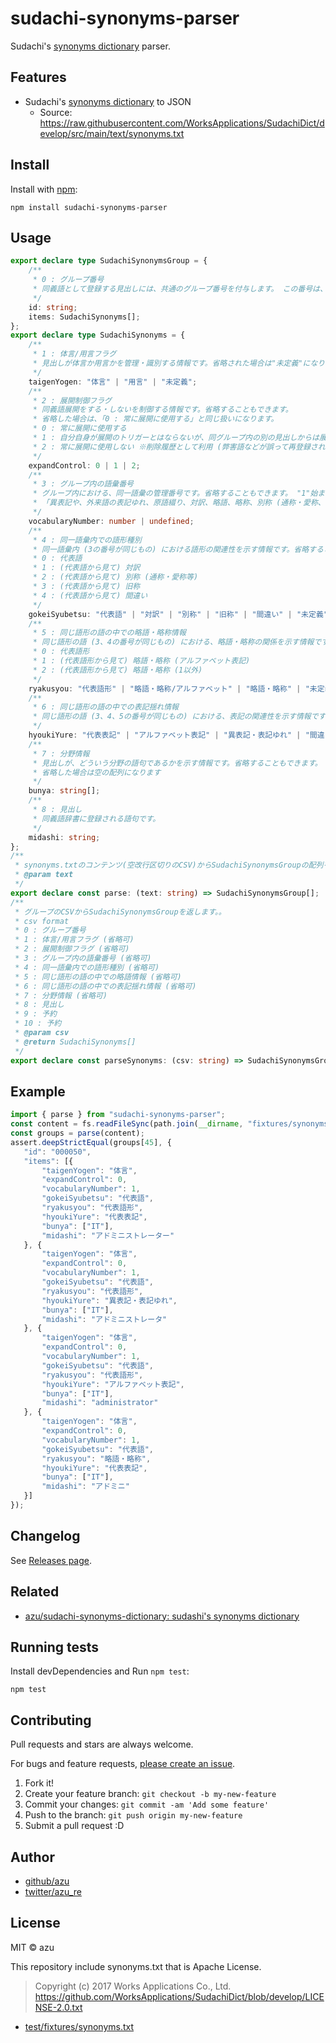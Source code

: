 # sudachi-synonyms-parser

Sudachi's [synonyms dictionary](https://github.com/WorksApplications/SudachiDict/blob/develop/docs/synonyms.md) parser.

## Features

- Sudachi's [synonyms dictionary](https://github.com/WorksApplications/SudachiDict/blob/develop/docs/synonyms.md) to JSON
    - Source: https://raw.githubusercontent.com/WorksApplications/SudachiDict/develop/src/main/text/synonyms.txt

## Install

Install with [npm](https://www.npmjs.com/):

    npm install sudachi-synonyms-parser

## Usage

```ts
export declare type SudachiSynonymsGroup = {
    /**
     * 0 : グループ番号
     * 同義語として登録する見出しには、共通のグループ番号を付与します。 この番号は、ソース内で同義語の管理・識別に使用するため、一度発行したグループ番号は変更しません。 グループ番号は6桁の数字で表します。
     */
    id: string;
    items: SudachiSynonyms[];
};
export declare type SudachiSynonyms = {
    /**
     * 1 : 体言/用言フラグ
     * 見出しが体言か用言かを管理・識別する情報です。省略された場合は"未定義"になります。
     */
    taigenYogen: "体言" | "用言" | "未定義";
    /**
     * 2 : 展開制御フラグ
     * 同義語展開をする・しないを制御する情報です。省略することもできます。
     * 省略した場合は、「0 : 常に展開に使用する」と同じ扱いになります。
     * 0 : 常に展開に使用する
     * 1 : 自分自身が展開のトリガーとはならないが、同グループ内の別の見出しからは展開される
     * 2 : 常に展開に使用しない ※削除履歴として利用 (弊害語などが誤って再登録されるのを防ぐため)
     */
    expandControl: 0 | 1 | 2;
    /**
     * 3 : グループ内の語彙番号
     * グループ内における、同一語彙の管理番号です。省略することもできます。 "1"始まりで連番を付与します。
     * 「異表記や、外来語の表記ゆれ、原語綴り、対訳、略語、略称、別称 (通称・愛称、等) 、旧称、間違い」は、表記や語形が異なるだけで、同じ語彙と見なします。
     */
    vocabularyNumber: number | undefined;
    /**
     * 4 : 同一語彙内での語形種別
     * 同一語彙内 (3の番号が同じもの) における語形の関連性を示す情報です。省略することもできます。
     * 0 : 代表語
     * 1 : (代表語から見て) 対訳
     * 2 : (代表語から見て) 別称 (通称・愛称等)
     * 3 : (代表語から見て) 旧称
     * 4 : (代表語から見て) 間違い
     */
    gokeiSyubetsu: "代表語" | "対訳" | "別称" | "旧称" | "間違い" | "未定義";
    /**
     * 5 : 同じ語形の語の中での略語・略称情報
     * 同じ語形の語 (3、4の番号が同じもの) における、略語・略称の関係を示す情報です。省略された場合は"未定義"になります。
     * 0 : 代表語形
     * 1 : (代表語形から見て) 略語・略称 (アルファベット表記)
     * 2 : (代表語形から見て) 略語・略称 (1以外)
     */
    ryakusyou: "代表語形" | "略語・略称/アルファベット" | "略語・略称" | "未定義";
    /**
     * 6 : 同じ語形の語の中での表記揺れ情報
     * 同じ語形の語 (3、4、5の番号が同じもの) における、表記の関連性を示す情報です。省略された場合は"未定義"になります。
     */
    hyoukiYure: "代表表記" | "アルファベット表記" | "異表記・表記ゆれ" | "間違い表記" | "未定義";
    /**
     * 7 : 分野情報
     * 見出しが、どういう分野の語句であるかを示す情報です。省略することもできます。
     * 省略した場合は空の配列になります
     */
    bunya: string[];
    /**
     * 8 : 見出し
     * 同義語辞書に登録される語句です。
     */
    midashi: string;
};
/**
 * synonyms.txtのコンテンツ(空改行区切りのCSV)からSudachiSynonymsGroupの配列を返します
 * @param text
 */
export declare const parse: (text: string) => SudachiSynonymsGroup[];
/**
 * グループのCSVからSudachiSynonymsGroupを返します。。
 * csv format
 * 0 : グループ番号
 * 1 : 体言/用言フラグ (省略可)
 * 2 : 展開制御フラグ (省略可)
 * 3 : グループ内の語彙番号 (省略可)
 * 4 : 同一語彙内での語形種別 (省略可)
 * 5 : 同じ語形の語の中での略語情報 (省略可)
 * 6 : 同じ語形の語の中での表記揺れ情報 (省略可)
 * 7 : 分野情報 (省略可)
 * 8 : 見出し
 * 9 : 予約
 * 10 : 予約
 * @param csv
 * @return SudachiSynonyms[]
 */
export declare const parseSynonyms: (csv: string) => SudachiSynonymsGroup;
```

## Example

```js
import { parse } from "sudachi-synonyms-parser";
const content = fs.readFileSync(path.join(__dirname, "fixtures/synonyms.txt"), "utf-8");
const groups = parse(content);
assert.deepStrictEqual(groups[45], {
   "id": "000050",
   "items": [{
       "taigenYogen": "体言",
       "expandControl": 0,
       "vocabularyNumber": 1,
       "gokeiSyubetsu": "代表語",
       "ryakusyou": "代表語形",
       "hyoukiYure": "代表表記",
       "bunya": ["IT"],
       "midashi": "アドミニストレーター"
   }, {
       "taigenYogen": "体言",
       "expandControl": 0,
       "vocabularyNumber": 1,
       "gokeiSyubetsu": "代表語",
       "ryakusyou": "代表語形",
       "hyoukiYure": "異表記・表記ゆれ",
       "bunya": ["IT"],
       "midashi": "アドミニストレータ"
   }, {
       "taigenYogen": "体言",
       "expandControl": 0,
       "vocabularyNumber": 1,
       "gokeiSyubetsu": "代表語",
       "ryakusyou": "代表語形",
       "hyoukiYure": "アルファベット表記",
       "bunya": ["IT"],
       "midashi": "administrator"
   }, {
       "taigenYogen": "体言",
       "expandControl": 0,
       "vocabularyNumber": 1,
       "gokeiSyubetsu": "代表語",
       "ryakusyou": "略語・略称",
       "hyoukiYure": "代表表記",
       "bunya": ["IT"],
       "midashi": "アドミニ"
   }]
});

```

## Changelog

See [Releases page](https://github.com/azu/sudachi-synonyms-parser/releases).

## Related

- [azu/sudachi-synonyms-dictionary: sudashi's synonyms dictionary](https://github.com/azu/sudachi-synonyms-dictionary)

## Running tests

Install devDependencies and Run `npm test`:

    npm test

## Contributing

Pull requests and stars are always welcome.

For bugs and feature requests, [please create an issue](https://github.com/azu/sudachi-synonyms-parser/issues).

1. Fork it!
2. Create your feature branch: `git checkout -b my-new-feature`
3. Commit your changes: `git commit -am 'Add some feature'`
4. Push to the branch: `git push origin my-new-feature`
5. Submit a pull request :D

## Author

- [github/azu](https://github.com/azu)
- [twitter/azu_re](https://twitter.com/azu_re)

## License

MIT © azu

This repository include synonyms.txt that is Apache License.

> Copyright (c) 2017 Works Applications Co., Ltd.
> https://github.com/WorksApplications/SudachiDict/blob/develop/LICENSE-2.0.txt

- [test/fixtures/synonyms.txt](test/fixtures/synonyms.txt)
